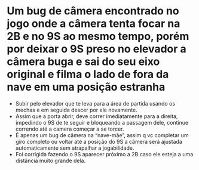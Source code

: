 # Um bug de câmera encontrado no jogo onde a câmera tenta focar na 2B e no 9S ao mesmo tempo, porém por deixar o 9S preso no elevador a câmera buga e sai do seu eixo original e filma o lado de fora da nave em uma posição estranha 

- Subir pelo elevador que te leva para a área de partida usando os mechas e em seguida descer por ele novamente. 
- Assim que a porta abrir, deve correr imediatamente para a direita, impedindo o 9S de te seguir e bloqueando a passagem dele, continue correndo até a camera começar a se torcer. 
- É apenas um bug de câmera na “nave-mãe”, assim q vc completar um giro completo ou voltar até a posição do 9S a câmera será ajustada automaticamente sem atrapalhar a jogabilidade. 
- Foi corrigida fazendo o 9S aparecer próximo a 2B caso ele esteja a uma distância muito grande dela. 
